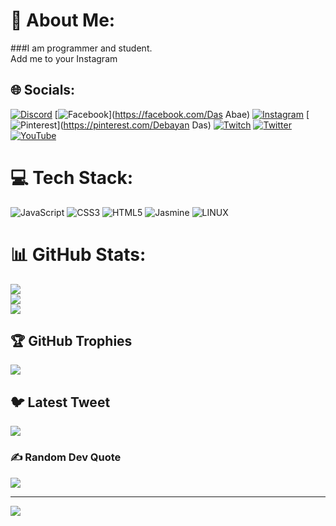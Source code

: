 # 💫 About Me:
###I am programmer and student.<br>Add me to your Instagram 


## 🌐 Socials:
[![Discord](https://img.shields.io/badge/Discord-%237289DA.svg?logo=discord&logoColor=white)](https://discord.gg/DasABAE ) [![Facebook](https://img.shields.io/badge/Facebook-%231877F2.svg?logo=Facebook&logoColor=white)](https://facebook.com/Das Abae) [![Instagram](https://img.shields.io/badge/Instagram-%23E4405F.svg?logo=Instagram&logoColor=white)](https://instagram.com/Das_Abae) [![Pinterest](https://img.shields.io/badge/Pinterest-%23E60023.svg?logo=Pinterest&logoColor=white)](https://pinterest.com/Debayan Das) [![Twitch](https://img.shields.io/badge/Twitch-%239146FF.svg?logo=Twitch&logoColor=white)](https://twitch.tv/DasABAE ) [![Twitter](https://img.shields.io/badge/Twitter-%231DA1F2.svg?logo=Twitter&logoColor=white)](https://twitter.com/DasABAE ) [![YouTube](https://img.shields.io/badge/YouTube-%23FF0000.svg?logo=YouTube&logoColor=white)](https://youtube.com/@DasABAE ) 

# 💻 Tech Stack:
![JavaScript](https://img.shields.io/badge/javascript-%23323330.svg?style=for-the-badge&logo=javascript&logoColor=%23F7DF1E) ![CSS3](https://img.shields.io/badge/css3-%231572B6.svg?style=for-the-badge&logo=css3&logoColor=white) ![HTML5](https://img.shields.io/badge/html5-%23E34F26.svg?style=for-the-badge&logo=html5&logoColor=white) ![Jasmine](https://img.shields.io/badge/jasmine-%238A4182.svg?style=for-the-badge&logo=jasmine&logoColor=white) ![LINUX](https://img.shields.io/badge/Linux-FCC624?style=for-the-badge&logo=linux&logoColor=black)
# 📊 GitHub Stats:
![](https://github-readme-stats.vercel.app/api?username=Debayan08&theme=dark&hide_border=false&include_all_commits=true&count_private=true)<br/>
![](https://github-readme-streak-stats.herokuapp.com/?user=Debayan08&theme=dark&hide_border=false)<br/>
![](https://github-readme-stats.vercel.app/api/top-langs/?username=Debayan08&theme=dark&hide_border=false&include_all_commits=true&count_private=true&layout=compact)

## 🏆 GitHub Trophies
![](https://github-profile-trophy.vercel.app/?username=Debayan08&theme=radical&no-frame=false&no-bg=true&margin-w=4)

## 🐦 Latest Tweet
[![](https://gtce.itsvg.in/api?username=DasABAE )](https://github.com/VishwaGauravIn/github-twitter-card-embed)

### ✍️ Random Dev Quote
![](https://quotes-github-readme.vercel.app/api?type=horizontal&theme=radical)

---
[![](https://visitcount.itsvg.in/api?id=Debayan08&icon=0&color=0)](https://visitcount.itsvg.in)

<!-- Proudly created with GPRM ( https://gprm.itsvg.in ) -->
